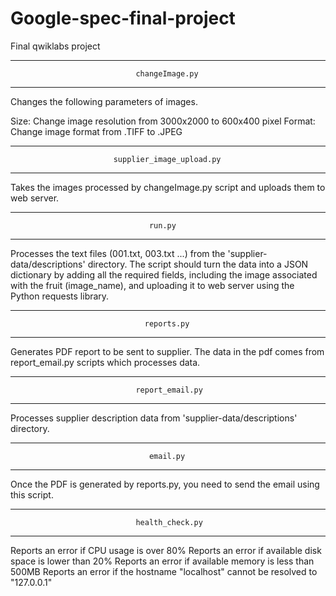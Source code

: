 # Google-spec-final-project
Final qwiklabs project

-----------------------------------------------------------------------------------
                                changeImage.py
-----------------------------------------------------------------------------------
Changes the following parameters of images.

Size: Change image resolution from 3000x2000 to 600x400 pixel
Format: Change image format from .TIFF to .JPEG

-----------------------------------------------------------------------------------
                           supplier_image_upload.py
-----------------------------------------------------------------------------------
Takes the images processed by changeImage.py script and uploads them to web server.

-----------------------------------------------------------------------------------
                                   run.py
-----------------------------------------------------------------------------------
Processes the text files (001.txt, 003.txt ...) from the 'supplier-data/descriptions'
directory. The script should turn the data into a JSON dictionary by adding all the
required fields, including the image associated with the fruit (image_name), and
uploading it to web server using the Python requests library.

-----------------------------------------------------------------------------------
                                  reports.py
-----------------------------------------------------------------------------------
Generates PDF report to be sent to supplier. The data in the pdf comes from 
report_email.py scripts which processes data.

-----------------------------------------------------------------------------------
                                report_email.py
-----------------------------------------------------------------------------------
Processes supplier description data from 'supplier-data/descriptions' directory. 

-----------------------------------------------------------------------------------
                                   email.py
-----------------------------------------------------------------------------------
Once the PDF is generated by reports.py, you need to send the email using this script.

-----------------------------------------------------------------------------------
                                health_check.py
-----------------------------------------------------------------------------------
Reports an error if CPU usage is over 80%
Reports an error if available disk space is lower than 20%
Reports an error if available memory is less than 500MB
Reports an error if the hostname "localhost" cannot be resolved to "127.0.0.1"
